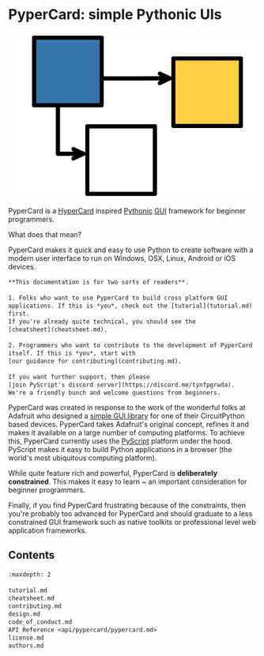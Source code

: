# PyperCard: simple Pythonic UIs

<img alt="Splash image" src="_static/splash.png" style="border: none;">

PyperCard is a [HyperCard](https://en.wikipedia.org/wiki/HyperCard) inspired
[Pythonic](https://www.python.org/dev/peps/pep-0020/)
[GUI](https://en.wikipedia.org/wiki/Graphical_user_interface) framework for
beginner programmers.

What does that mean?

PyperCard makes it quick and easy to use Python to create software with a
modern user interface to run on Windows, OSX, Linux, Android or iOS devices.

```{note}
**This documentation is for two sorts of readers**.

1. Folks who want to use PyperCard to build cross platform GUI
applications. If this is *you*, check out the [tutorial](tutorial.md) first.
If you're already quite technical, you should see the
[cheatsheet](cheatsheet.md).

2. Programmers who want to contribute to the development of PyperCard
itself. If this is *you*, start with
[our guidance for contributing](contributing.md).

If you want further support, then please
[join PyScript's discord server](https://discord.me/tynfpgrwda).
We're a friendly bunch and welcome questions from beginners.
```

PyperCard was created in response to the work of the wonderful folks at
Adafruit who designed a
[simple GUI library](https://learn.adafruit.com/circuit-python-your-own-adventure/overview)
for one of their CircuitPython based devices. PyperCard takes Adafruit's
original concept, refines it and makes it available on a large number of
computing platforms. To achieve this, PyperCard currently uses the
[PyScript](https://pyscript.net/) platform under the hood. PyScript makes it
easy to build Python applications in a browser (the world's most ubiquitous
computing platform).

While quite feature rich and powerful, PyperCard is
**deliberately constrained**. This makes it easy to learn ~ an
important consideration for beginner programmers.

Finally, if you find PyperCard frustrating because of the
constraints, then you're probably too advanced for PyperCard and should
graduate to a less constrained GUI framework such as native toolkits or
professional level web application frameworks.

## Contents

```{toctree}
:maxdepth: 2

tutorial.md
cheatsheet.md
contributing.md
design.md
code_of_conduct.md
API Reference <api/pypercard/pypercard.md>
license.md
authors.md
```

